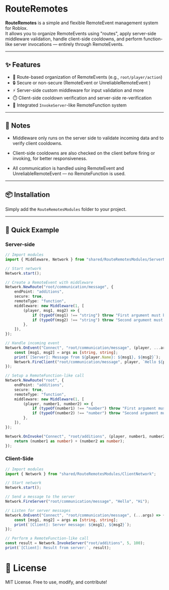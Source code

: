 # RouteRemotes

**RouteRemotes** is a simple and flexible RemoteEvent management system for Roblox.  
It allows you to organize RemoteEvents using "routes", apply server-side middleware validation, handle client-side cooldowns, and perform function-like server invocations — entirely through RemoteEvents.

---

## ✨ Features

- 📂 Route-based organization of RemoteEvents (e.g., `root/player/action`)
- 🔒 Secure or non-secure (RemoteEvent or UnreliableRemoteEvent )
- ⚡ Server-side custom middleware for input validation and more
- ⏱️ Client-side cooldown verification and server-side re-verification
- 🔁 Integrated `InvokeServer`-like RemoteFunction system
---

## 📖 Notes
- Middleware only runs on the server side to validate incoming data and to verify client cooldowns.

- Client-side cooldowns are also checked on the client before firing or invoking, for better responsiveness.

- All communication is handled using RemoteEvent and UnreliableRemoteEvent — no RemoteFunction is used.

---

## 📦 Installation

Simply add the `RouteRemotesModules` folder to your project.

---

## 🚀 Quick Example

### Server-side

```typescript
// Import modules
import { Middleware, Network } from "shared/RouteRemotesModules/ServerNetwork";

// Start network
Network.start();

// Create a RemoteEvent with middleware
Network.NewRoute("root/communication/message", {
    endPoint: "additions",
    secure: true,
    remoteType: "function",
    middleware: new Middleware(1, [
        (player, msg1, msg2) => {
            if (typeOf(msg1) !== "string") throw "First argument must be a string!";
            if (typeOf(msg2) !== "string") throw "Second argument must be a string!";
        },
    ]),
});

// Handle incoming event
Network.OnEvent("Connect", "root/communication/message", (player, ...args) => {
    const [msg1, msg2] = args as [string, string];
    print(`[Server]: Message from ${player.Name}: ${msg1}, ${msg2}`);
    Network.FireClient("root/communication/message", player, `Hello ${player.Name}`, msg2);
});

// Setup a RemoteFunction-like call
Network.NewRoute("root", {
    endPoint: "additions",
    secure: true,
    remoteType: "function",
    middleware: new Middleware(1, [
        (player, number1, number2) => {
            if (typeOf(number1) !== "number") throw "First argument must be a number!";
            if (typeOf(number2) !== "number") throw "Second argument must be a number!";
        },
    ]),
});

Network.OnInvoke("Connect", "root/additions", (player, number1, number2) => {
    return (number1 as number) + (number2 as number);
});
```

### Client-Side
```typescript
// Import modules
import { Network } from "shared/RouteRemotesModules/ClientNetwork";

// Start network
Network.start();

// Send a message to the server
Network.FireServer("root/communication/message", "Hello", "Hi");

// Listen for server messages
Network.OnEvent("Connect", "root/communication/message", (...args) => {
    const [msg1, msg2] = args as [string, string];
    print(`[Client]: Server message: ${msg1}, ${msg2}`);
});

// Perform a RemoteFunction-like call
const result = Network.InvokeServer("root/additions", 5, 100);
print(`[Client]: Result from server:`, result);
```

# 🔗 License
MIT License. Free to use, modify, and contribute!

